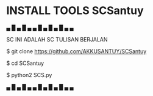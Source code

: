 # INSTALL TOOLS SCSantuy
   ▄ █ ▄ █ ▄ ▄ █ ▄ █ ▄ █ ▄ ▄
   
SC INI ADALAH SC TULISAN BERJALAN

$ git clone https://github.com/AKKUSANTUY/SCSantuy

$ cd SCSantuy

$ python2 SCS.py

   ▄ █ ▄ █ ▄ ▄ █ ▄ █ ▄ █ ▄ ▄

